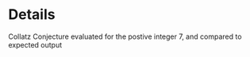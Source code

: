 # Details
Collatz Conjecture evaluated for the postive integer 7, and compared to expected output


